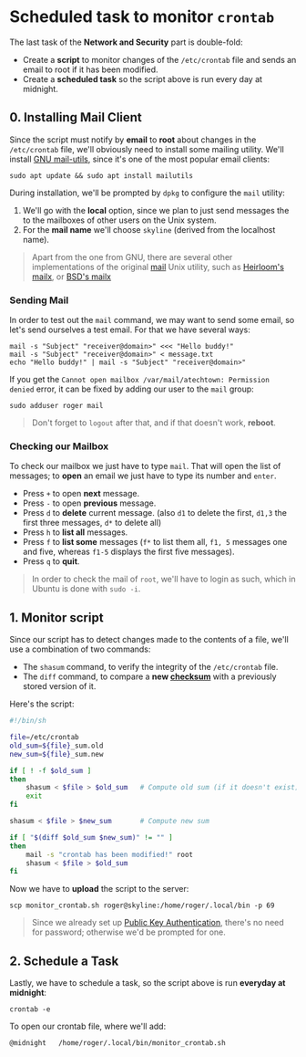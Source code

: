 # Scheduled task to monitor `crontab`
The last task of the **Network and Security** part is double-fold:

* Create a **script** to monitor changes of the `/etc/crontab` file and sends an email to root if it has been modified. 
* Create a **scheduled task** so the script above is run every day at midnight.

## 0. Installing Mail Client
Since the script must notify by **email** to **root** about changes in the `/etc/crontab` file, we'll obviously need to install some mailing utility. We'll install [GNU mail-utils](https://mailutils.org/), since it's one of the most popular email clients:
```
sudo apt update && sudo apt install mailutils
```

During installation, we'll be prompted by `dpkg` to configure the `mail` utility:

1. We'll go with the **local** option, since we plan to just send messages the to the mailboxes of other users on the Unix system.
2. For the **mail name** we'll choose `skyline` (derived from the localhost name).

> Apart from the one from GNU, there are several other implementations of the original [mail](https://en.wikipedia.org/wiki/Mail_(Unix)) Unix utility, such as [Heirloom's mailx](http://heirloom.sourceforge.net/mailx.html), or [BSD's mailx](https://www.freebsd.org/cgi/man.cgi?query=mailx&manpath=SunOS+5.9)

### Sending Mail
In order to test out the `mail` command, we may want to send some email, so let's send ourselves a test email. For that we have several ways:
```
mail -s "Subject" "receiver@domain>" <<< "Hello buddy!"
mail -s "Subject" "receiver@domain>" < message.txt
echo "Hello buddy!" | mail -s "Subject" "receiver@domain>"
```

If you get the `Cannot open mailbox /var/mail/atechtown: Permission denied` error, it can be fixed by adding our user to the `mail` group:
```
sudo adduser roger mail
```

> Don't forget to `logout` after that, and if that doesn't work, **reboot**.

### Checking our Mailbox
To check our mailbox we just have to type `mail`. That will open the list of messages; to **open** an email we just have to type its number and `enter`.

* Press `+` to open **next** message.
* Press `-` to open **previous** message.
* Press `d` to **delete** current message. (also `d1` to delete the first, `d1,3` the first three messages, `d*` to delete all)
* Press `h` to **list all** messages.
* Press `f` to **list some** messages (`f*` to list them all, `f1, 5` messages one and five, whereas `f1-5` displays the first five messages).
* Press `q` to **quit**.

> In order to check the mail of `root`, we'll have to login as such, which in Ubuntu is done with `sudo -i`.

## 1. Monitor script
Since our script has to detect changes made to the contents of a file, we'll use a combination of two commands:

* The `shasum` command, to verify the integrity of the `/etc/crontab` file.
* The `diff` command, to compare a **new [checksum](https://en.wikipedia.org/wiki/Checksum)** with a previously stored version of it.

Here's the script:
```sh
#!/bin/sh

file=/etc/crontab
old_sum=${file}_sum.old
new_sum=${file}_sum.new

if [ ! -f $old_sum ]
then
	shasum < $file > $old_sum	# Compute old sum (if it doesn't exist)
	exit
fi

shasum < $file > $new_sum		# Compute new sum

if [ "$(diff $old_sum $new_sum)" != "" ]
then
	mail -s "crontab has been modified!" root
	shasum < $file > $old_sum
fi
```

Now we have to **upload** the script to the server:
```
scp monitor_crontab.sh roger@skyline:/home/roger/.local/bin -p 69
```

> Since we already set up [Public Key Authentication](https://www.ssh.com/academy/ssh/public-key-authentication), there's no need for password; otherwise we'd be prompted for one.

## 2. Schedule a Task
Lastly, we have to schedule a task, so the script above is run **everyday at midnight**:
```
crontab -e
```

To open our crontab file, where we'll add:
```
@midnight	/home/roger/.local/bin/monitor_crontab.sh
```

